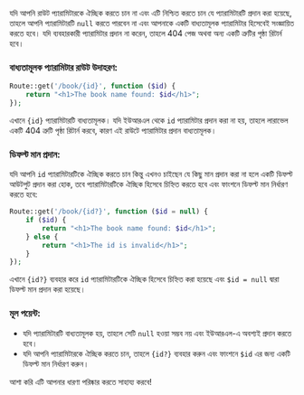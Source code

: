যদি আপনি রাউট প্যারামিটারকে ঐচ্ছিক করতে চান না এবং এটি নিশ্চিত করতে চান যে প্যারামিটারটি প্রদান করা হয়েছে, তাহলে আপনি প্যারামিটারটি `null` করতে পারবেন না এবং আপনাকে একটি বাধ্যতামূলক প্যারামিটার হিসেবেই সংজ্ঞায়িত করতে হবে। যদি ব্যবহারকারী প্যারামিটার প্রদান না করেন, তাহলে 404 পেজ অথবা অন্য একটি ত্রুটির পৃষ্ঠা রিটার্ন হবে।

### বাধ্যতামূলক প্যারামিটার রাউট উদাহরণ:

```php
Route::get('/book/{id}', function ($id) {
    return "<h1>The book name found: $id</h1>";
});
```

এখানে `{id}` প্যারামিটারটি বাধ্যতামূলক। যদি ইউআরএল থেকে `id` প্যারামিটার প্রদান করা না হয়, তাহলে লারাভেল একটি 404 ত্রুটি পৃষ্ঠা রিটার্ন করবে, কারণ এই রাউটে প্যারামিটার প্রদান বাধ্যতামূলক।

### ডিফল্ট মান প্রদান:

যদি আপনি `id` প্যারামিটারটিকে ঐচ্ছিক করতে চান কিন্তু এখনও চাইছেন যে কিছু মান প্রদান করা না হলে একটি ডিফল্ট আউটপুট প্রদান করা হোক, তবে প্যারামিটারটিকে ঐচ্ছিক হিসেবে চিহ্নিত করতে হবে এবং ফাংশনে ডিফল্ট মান নির্ধারণ করতে হবে:

```php
Route::get('/book/{id?}', function ($id = null) {
    if ($id) {
        return "<h1>The book name found: $id</h1>";
    } else {
        return "<h1>The id is invalid</h1>";
    }
});
```

এখানে `{id?}` ব্যবহার করে `id` প্যারামিটারটিকে ঐচ্ছিক হিসেবে চিহ্নিত করা হয়েছে এবং `$id = null` দ্বারা ডিফল্ট মান প্রদান করা হয়েছে।

### মূল পয়েন্ট:

-   যদি প্যারামিটারটি বাধ্যতামূলক হয়, তাহলে সেটি `null` হওয়া সম্ভব নয় এবং ইউআরএল-এ অবশ্যই প্রদান করতে হবে।
-   যদি আপনি প্যারামিটারকে ঐচ্ছিক করতে চান, তাহলে `{id?}` ব্যবহার করুন এবং ফাংশনে `$id` এর জন্য একটি ডিফল্ট মান নির্ধারণ করুন।

আশা করি এটি আপনার ধারণা পরিষ্কার করতে সাহায্য করবে!
